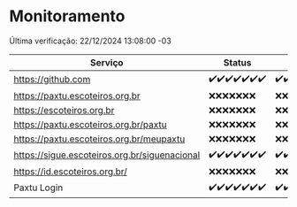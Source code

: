 # Monitoramento

Última verificação: 22/12/2024 13:08:00 -03

|Serviço|Status|Últimas 24h|
|---|---|---|
|https://github.com|<span title="2024-12-15: OK=23">✔️</span><span title="2024-12-16: OK=23">✔️</span><span title="2024-12-17: OK=23">✔️</span><span title="2024-12-18: OK=23">✔️</span><span title="2024-12-19: OK=23">✔️</span><span title="2024-12-20: OK=23">✔️</span><span title="2024-12-21: OK=15">✔️</span>|<span title="21/12/2024 13:08:00 -03 : 200">✔️</span><span title="21/12/2024 14:06:00 -03 : 200">✔️</span><span title="21/12/2024 15:09:00 -03 : 200">✔️</span><span title="21/12/2024 16:04:00 -03 : 200">✔️</span><span title="21/12/2024 17:08:00 -03 : 200">✔️</span><span title="21/12/2024 18:06:00 -03 : 200">✔️</span><span title="21/12/2024 19:06:00 -03 : 200">✔️</span><span title="21/12/2024 20:07:00 -03 : 200">✔️</span><span title="21/12/2024 21:44:00 -03 : 200">✔️</span><span title="21/12/2024 23:16:00 -03 : 200">✔️</span><span title="22/12/2024 00:17:00 -03 : 200">✔️</span><span title="22/12/2024 01:10:00 -03 : 200">✔️</span><span title="22/12/2024 02:07:00 -03 : 200">✔️</span><span title="22/12/2024 03:10:00 -03 : 200">✔️</span><span title="22/12/2024 04:07:00 -03 : 200">✔️</span><span title="22/12/2024 05:10:00 -03 : 200">✔️</span><span title="22/12/2024 06:07:00 -03 : 200">✔️</span><span title="22/12/2024 07:07:00 -03 : 200">✔️</span><span title="22/12/2024 08:05:00 -03 : 200">✔️</span><span title="22/12/2024 09:13:00 -03 : 200">✔️</span><span title="22/12/2024 10:11:00 -03 : 200">✔️</span><span title="22/12/2024 11:06:00 -03 : 200">✔️</span><span title="22/12/2024 12:06:00 -03 : 200">✔️</span><span title="22/12/2024 13:08:00 -03 : 200">✔️</span>|
|https://paxtu.escoteiros.org.br|<span title="2024-12-15: Falhas=23">❌</span><span title="2024-12-16: Falhas=23">❌</span><span title="2024-12-17: Falhas=23">❌</span><span title="2024-12-18: Falhas=23">❌</span><span title="2024-12-19: Falhas=23">❌</span><span title="2024-12-20: Falhas=23">❌</span><span title="2024-12-21: Falhas=15">❌</span>|<span title="21/12/2024 13:08:00 -03 : 403">❌</span><span title="21/12/2024 14:06:00 -03 : 403">❌</span><span title="21/12/2024 15:09:00 -03 : 403">❌</span><span title="21/12/2024 16:04:00 -03 : 403">❌</span><span title="21/12/2024 17:08:00 -03 : 403">❌</span><span title="21/12/2024 18:06:00 -03 : 403">❌</span><span title="21/12/2024 19:06:00 -03 : 403">❌</span><span title="21/12/2024 20:07:00 -03 : 403">❌</span><span title="21/12/2024 21:44:00 -03 : 403">❌</span><span title="21/12/2024 23:16:00 -03 : 403">❌</span><span title="22/12/2024 00:17:00 -03 : 403">❌</span><span title="22/12/2024 01:10:00 -03 : 403">❌</span><span title="22/12/2024 02:07:00 -03 : 403">❌</span><span title="22/12/2024 03:10:00 -03 : 403">❌</span><span title="22/12/2024 04:07:00 -03 : 403">❌</span><span title="22/12/2024 05:10:00 -03 : 403">❌</span><span title="22/12/2024 06:07:00 -03 : 403">❌</span><span title="22/12/2024 07:07:00 -03 : 403">❌</span><span title="22/12/2024 08:05:00 -03 : 403">❌</span><span title="22/12/2024 09:13:00 -03 : 403">❌</span><span title="22/12/2024 10:11:00 -03 : 403">❌</span><span title="22/12/2024 11:06:00 -03 : 403">❌</span><span title="22/12/2024 12:06:00 -03 : 403">❌</span><span title="22/12/2024 13:08:00 -03 : 403">❌</span>|
|https://escoteiros.org.br|<span title="2024-12-15: Falhas=23">❌</span><span title="2024-12-16: Falhas=23">❌</span><span title="2024-12-17: Falhas=23">❌</span><span title="2024-12-18: Falhas=23">❌</span><span title="2024-12-19: Falhas=23">❌</span><span title="2024-12-20: Falhas=23">❌</span><span title="2024-12-21: Falhas=15">❌</span>|<span title="21/12/2024 13:08:00 -03 : 403">❌</span><span title="21/12/2024 14:06:00 -03 : 403">❌</span><span title="21/12/2024 15:09:00 -03 : 403">❌</span><span title="21/12/2024 16:04:00 -03 : 403">❌</span><span title="21/12/2024 17:08:00 -03 : 403">❌</span><span title="21/12/2024 18:06:00 -03 : 403">❌</span><span title="21/12/2024 19:06:00 -03 : 403">❌</span><span title="21/12/2024 20:07:00 -03 : 403">❌</span><span title="21/12/2024 21:44:00 -03 : 403">❌</span><span title="21/12/2024 23:16:00 -03 : 403">❌</span><span title="22/12/2024 00:17:00 -03 : 403">❌</span><span title="22/12/2024 01:10:00 -03 : 403">❌</span><span title="22/12/2024 02:07:00 -03 : 403">❌</span><span title="22/12/2024 03:10:00 -03 : 403">❌</span><span title="22/12/2024 04:07:00 -03 : 403">❌</span><span title="22/12/2024 05:10:00 -03 : 403">❌</span><span title="22/12/2024 06:07:00 -03 : 403">❌</span><span title="22/12/2024 07:07:00 -03 : 403">❌</span><span title="22/12/2024 08:05:00 -03 : 403">❌</span><span title="22/12/2024 09:13:00 -03 : 403">❌</span><span title="22/12/2024 10:11:00 -03 : 403">❌</span><span title="22/12/2024 11:06:00 -03 : 403">❌</span><span title="22/12/2024 12:06:00 -03 : 403">❌</span><span title="22/12/2024 13:08:00 -03 : 403">❌</span>|
|https://paxtu.escoteiros.org.br/paxtu|<span title="2024-12-15: Falhas=23">❌</span><span title="2024-12-16: Falhas=23">❌</span><span title="2024-12-17: Falhas=23">❌</span><span title="2024-12-18: Falhas=23">❌</span><span title="2024-12-19: Falhas=23">❌</span><span title="2024-12-20: Falhas=23">❌</span><span title="2024-12-21: Falhas=15">❌</span>|<span title="21/12/2024 13:08:00 -03 : 403">❌</span><span title="21/12/2024 14:06:00 -03 : 403">❌</span><span title="21/12/2024 15:09:00 -03 : 403">❌</span><span title="21/12/2024 16:04:00 -03 : 403">❌</span><span title="21/12/2024 17:08:00 -03 : 403">❌</span><span title="21/12/2024 18:06:00 -03 : 403">❌</span><span title="21/12/2024 19:06:00 -03 : 403">❌</span><span title="21/12/2024 20:07:00 -03 : 403">❌</span><span title="21/12/2024 21:44:00 -03 : 403">❌</span><span title="21/12/2024 23:16:00 -03 : 403">❌</span><span title="22/12/2024 00:17:00 -03 : 403">❌</span><span title="22/12/2024 01:10:00 -03 : 403">❌</span><span title="22/12/2024 02:07:00 -03 : 403">❌</span><span title="22/12/2024 03:10:00 -03 : 403">❌</span><span title="22/12/2024 04:07:00 -03 : 403">❌</span><span title="22/12/2024 05:10:00 -03 : 403">❌</span><span title="22/12/2024 06:07:00 -03 : 403">❌</span><span title="22/12/2024 07:07:00 -03 : 403">❌</span><span title="22/12/2024 08:05:00 -03 : 403">❌</span><span title="22/12/2024 09:13:00 -03 : 403">❌</span><span title="22/12/2024 10:11:00 -03 : 403">❌</span><span title="22/12/2024 11:06:00 -03 : 403">❌</span><span title="22/12/2024 12:06:00 -03 : 403">❌</span><span title="22/12/2024 13:08:00 -03 : 403">❌</span>|
|https://paxtu.escoteiros.org.br/meupaxtu|<span title="2024-12-15: Falhas=23">❌</span><span title="2024-12-16: Falhas=23">❌</span><span title="2024-12-17: Falhas=23">❌</span><span title="2024-12-18: Falhas=23">❌</span><span title="2024-12-19: Falhas=23">❌</span><span title="2024-12-20: Falhas=23">❌</span><span title="2024-12-21: Falhas=15">❌</span>|<span title="21/12/2024 13:08:00 -03 : 403">❌</span><span title="21/12/2024 14:06:00 -03 : 403">❌</span><span title="21/12/2024 15:09:00 -03 : 403">❌</span><span title="21/12/2024 16:04:00 -03 : 403">❌</span><span title="21/12/2024 17:08:00 -03 : 403">❌</span><span title="21/12/2024 18:06:00 -03 : 403">❌</span><span title="21/12/2024 19:06:00 -03 : 403">❌</span><span title="21/12/2024 20:07:00 -03 : 403">❌</span><span title="21/12/2024 21:44:00 -03 : 403">❌</span><span title="21/12/2024 23:16:00 -03 : 403">❌</span><span title="22/12/2024 00:17:00 -03 : 403">❌</span><span title="22/12/2024 01:10:00 -03 : 403">❌</span><span title="22/12/2024 02:07:00 -03 : 403">❌</span><span title="22/12/2024 03:10:00 -03 : 403">❌</span><span title="22/12/2024 04:07:00 -03 : 403">❌</span><span title="22/12/2024 05:10:00 -03 : 403">❌</span><span title="22/12/2024 06:07:00 -03 : 403">❌</span><span title="22/12/2024 07:07:00 -03 : 403">❌</span><span title="22/12/2024 08:05:00 -03 : 403">❌</span><span title="22/12/2024 09:13:00 -03 : 403">❌</span><span title="22/12/2024 10:11:00 -03 : 403">❌</span><span title="22/12/2024 11:06:00 -03 : 403">❌</span><span title="22/12/2024 12:06:00 -03 : 403">❌</span><span title="22/12/2024 13:08:00 -03 : 403">❌</span>|
|https://sigue.escoteiros.org.br/siguenacional|<span title="2024-12-15: OK=23">✔️</span><span title="2024-12-16: OK=23">✔️</span><span title="2024-12-17: OK=23">✔️</span><span title="2024-12-18: OK=23">✔️</span><span title="2024-12-19: OK=23">✔️</span><span title="2024-12-20: OK=23">✔️</span><span title="2024-12-21: OK=15">✔️</span>|<span title="21/12/2024 13:08:00 -03 : 200">✔️</span><span title="21/12/2024 14:06:00 -03 : 200">✔️</span><span title="21/12/2024 15:09:00 -03 : 200">✔️</span><span title="21/12/2024 16:04:00 -03 : 200">✔️</span><span title="21/12/2024 17:08:00 -03 : 200">✔️</span><span title="21/12/2024 18:06:00 -03 : 200">✔️</span><span title="21/12/2024 19:06:00 -03 : 200">✔️</span><span title="21/12/2024 20:07:00 -03 : 200">✔️</span><span title="21/12/2024 21:44:00 -03 : 200">✔️</span><span title="21/12/2024 23:16:00 -03 : 200">✔️</span><span title="22/12/2024 00:17:00 -03 : 200">✔️</span><span title="22/12/2024 01:10:00 -03 : 200">✔️</span><span title="22/12/2024 02:07:00 -03 : 200">✔️</span><span title="22/12/2024 03:10:00 -03 : 200">✔️</span><span title="22/12/2024 04:07:00 -03 : 200">✔️</span><span title="22/12/2024 05:10:00 -03 : 200">✔️</span><span title="22/12/2024 06:07:00 -03 : 200">✔️</span><span title="22/12/2024 07:07:00 -03 : 200">✔️</span><span title="22/12/2024 08:05:00 -03 : 200">✔️</span><span title="22/12/2024 09:13:00 -03 : 200">✔️</span><span title="22/12/2024 10:11:00 -03 : 200">✔️</span><span title="22/12/2024 11:06:00 -03 : 200">✔️</span><span title="22/12/2024 12:06:00 -03 : 200">✔️</span><span title="22/12/2024 13:08:00 -03 : 200">✔️</span>|
|https://id.escoteiros.org.br/|<span title="2024-12-15: Falhas=23">❌</span><span title="2024-12-16: Falhas=23">❌</span><span title="2024-12-17: Falhas=23">❌</span><span title="2024-12-18: Falhas=23">❌</span><span title="2024-12-19: Falhas=23">❌</span><span title="2024-12-20: Falhas=23">❌</span><span title="2024-12-21: Falhas=15">❌</span>|<span title="21/12/2024 13:08:00 -03 : 403">❌</span><span title="21/12/2024 14:06:00 -03 : 403">❌</span><span title="21/12/2024 15:09:00 -03 : 403">❌</span><span title="21/12/2024 16:04:00 -03 : 403">❌</span><span title="21/12/2024 17:08:00 -03 : 403">❌</span><span title="21/12/2024 18:06:00 -03 : 403">❌</span><span title="21/12/2024 19:06:00 -03 : 403">❌</span><span title="21/12/2024 20:07:00 -03 : 403">❌</span><span title="21/12/2024 21:44:00 -03 : 403">❌</span><span title="21/12/2024 23:16:00 -03 : 403">❌</span><span title="22/12/2024 00:17:00 -03 : 403">❌</span><span title="22/12/2024 01:10:00 -03 : 403">❌</span><span title="22/12/2024 02:07:00 -03 : 403">❌</span><span title="22/12/2024 03:10:00 -03 : 403">❌</span><span title="22/12/2024 04:07:00 -03 : 403">❌</span><span title="22/12/2024 05:10:00 -03 : 403">❌</span><span title="22/12/2024 06:07:00 -03 : 403">❌</span><span title="22/12/2024 07:07:00 -03 : 403">❌</span><span title="22/12/2024 08:05:00 -03 : 403">❌</span><span title="22/12/2024 09:13:00 -03 : 403">❌</span><span title="22/12/2024 10:11:00 -03 : 403">❌</span><span title="22/12/2024 11:06:00 -03 : 403">❌</span><span title="22/12/2024 12:06:00 -03 : 403">❌</span><span title="22/12/2024 13:08:00 -03 : 403">❌</span>|
|Paxtu Login|<span title="2024-12-15: OK=23">✔️</span><span title="2024-12-16: OK=23">✔️</span><span title="2024-12-17: OK=23">✔️</span><span title="2024-12-18: OK=23">✔️</span><span title="2024-12-19: OK=23">✔️</span><span title="2024-12-20: OK=23">✔️</span><span title="2024-12-21: OK=15">✔️</span>|<span title="21/12/2024 13:08:00 -03 : 200">✔️</span><span title="21/12/2024 14:06:00 -03 : 200">✔️</span><span title="21/12/2024 15:09:00 -03 : 200">✔️</span><span title="21/12/2024 16:04:00 -03 : 200">✔️</span><span title="21/12/2024 17:08:00 -03 : 200">✔️</span><span title="21/12/2024 18:06:00 -03 : 200">✔️</span><span title="21/12/2024 19:06:00 -03 : 200">✔️</span><span title="21/12/2024 20:07:00 -03 : 200">✔️</span><span title="21/12/2024 21:44:00 -03 : 200">✔️</span><span title="21/12/2024 23:16:00 -03 : 200">✔️</span><span title="22/12/2024 00:17:00 -03 : 200">✔️</span><span title="22/12/2024 01:10:00 -03 : 200">✔️</span><span title="22/12/2024 02:07:00 -03 : 200">✔️</span><span title="22/12/2024 03:10:00 -03 : 200">✔️</span><span title="22/12/2024 04:07:00 -03 : 200">✔️</span><span title="22/12/2024 05:10:00 -03 : 200">✔️</span><span title="22/12/2024 06:07:00 -03 : 200">✔️</span><span title="22/12/2024 07:07:00 -03 : 200">✔️</span><span title="22/12/2024 08:05:00 -03 : 200">✔️</span><span title="22/12/2024 09:13:00 -03 : 200">✔️</span><span title="22/12/2024 10:11:00 -03 : 200">✔️</span><span title="22/12/2024 11:06:00 -03 : 200">✔️</span><span title="22/12/2024 12:06:00 -03 : 200">✔️</span><span title="22/12/2024 13:08:00 -03 : 200">✔️</span>|

